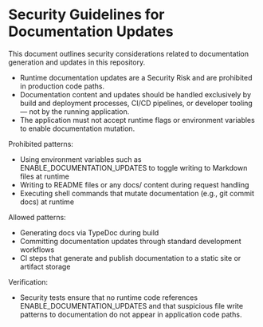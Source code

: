 # Security Guidelines for Documentation Updates

This document outlines security considerations related to documentation generation and updates in this repository.

- Runtime documentation updates are a Security Risk and are prohibited in production code paths.
- Documentation content and updates should be handled exclusively by build and deployment processes, CI/CD pipelines, or developer tooling — not by the running application.
- The application must not accept runtime flags or environment variables to enable documentation mutation.

Prohibited patterns:
- Using environment variables such as ENABLE_DOCUMENTATION_UPDATES to toggle writing to Markdown files at runtime
- Writing to README files or any docs/ content during request handling
- Executing shell commands that mutate documentation (e.g., git commit docs) at runtime

Allowed patterns:
- Generating docs via TypeDoc during build
- Committing documentation updates through standard development workflows
- CI steps that generate and publish documentation to a static site or artifact storage

Verification:
- Security tests ensure that no runtime code references ENABLE_DOCUMENTATION_UPDATES and that suspicious file write patterns to documentation do not appear in application code paths.
